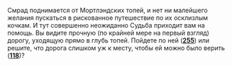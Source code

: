 Смрад поднимается от Мортлэндских топей, и нет ни малейшего желания пускаться в рискованное путешествие по их осклизлым кочкам. И тут совершенно неожиданно Судьба приходит вам на помощь. Вы видите прочную (по крайней мере на первый взгляд) дорогу, уходящую прямо в глубь топей. Пойдете по ней ([**255**](#n_255)) или решите, что дорога слишком уж к месту, чтобы ей можно было верить ([**118**](#n_118))?

